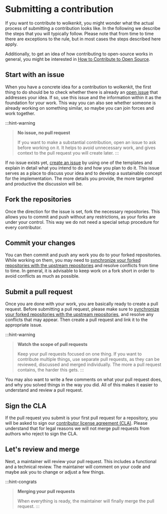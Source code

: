 # Submitting a contribution

If you want to contribute to wolkenkit, you might wonder what the actual process of submitting a contribution looks like. In the following we describe the steps that you will typically follow. Please note that from time to time there are exceptions to the rule, but in most cases the steps described here apply.

Additionally, to get an idea of how contributing to open-source works in general, you might be interested in [How to Contribute to Open Source](https://opensource.guide/how-to-contribute/).

## Start with an issue

When you have a concrete idea for a contribution to wolkenkit, the first thing to do should be to check whether there is already an [open issue](https://github.com/thenativeweb/wolkenkit/issues) that addresses your idea. If so, use this issue and the information within it as the foundation for your work. This way you can also see whether someone is already working on something similar, so maybe you can join forces and work together.

:::hint-warning
> **No issue, no pull request**
>
> If you want to make a substantial contribution, open an issue to ask before working on it. It helps to avoid unnecessary work, and gives context to the pull request you will create later.
:::

If no issue exists yet, [create an issue](https://github.com/thenativeweb/wolkenkit/issues/new/choose) by using one of the templates and explain in detail what you intend to do and how you plan to do it. This issue serves as a place to discuss your idea and to develop a sustainable concept for the implementation. The more details you provide, the more targeted and productive the discussion will be.

## Fork the repositories

Once the direction for the issue is set, fork the necessary repositories. This allows you to commit and push without any restrictions, as your forks are under your control. This way we do not need a special setup procedure for every contributor.

## Commit your changes

You can then commit and push any work you do to your forked repositories. While working on them, you may need to [synchronize your forked repositories with the upstream repositories](https://help.github.com/en/articles/syncing-a-fork) and resolve conflicts from time to time. In general, it is advisable to keep work on a fork short in order to avoid conflicts as much as possible.

## Submit a pull request

Once you are done with your work, you are basically ready to create a pull request. Before submitting a pull request, please make sure to [synchronize your forked repositories with the upstream repositories](https://help.github.com/en/articles/syncing-a-fork), and resolve any conflicts that may appear. Then create a pull request and link it to the appropriate issue.

:::hint-warning
> **Watch the scope of pull requests**
>
> Keep your pull requests focused on one thing. If you want to contribute multiple things, use separate pull requests, as they can be reviewed, discussed and merged individually. The more a pull request contains, the harder this gets.
:::

You may also want to write a few comments on what your pull request does, and why you solved things in the way you did. All of this makes it easier to understand and review a pull request.

## Sign the CLA

If the pull request you submit is your first pull request for a repository, you will be asked to sign our [contributor license agreement (CLA)](https://gist.github.com/goloroden/71fedc0689d1c65a56aef5a5d3415fdd). Please understand that for legal reasons we will not merge pull requests from authors who reject to sign the CLA.

## Let's review and merge

Next, a maintainer will review your pull request. This includes a functional and a technical review. The maintainer will comment on your code and maybe ask you to change or adjust a few things.

:::hint-congrats
> **Merging your pull requests**
>
> When everything is ready, the maintainer will finally merge the pull request.
:::
